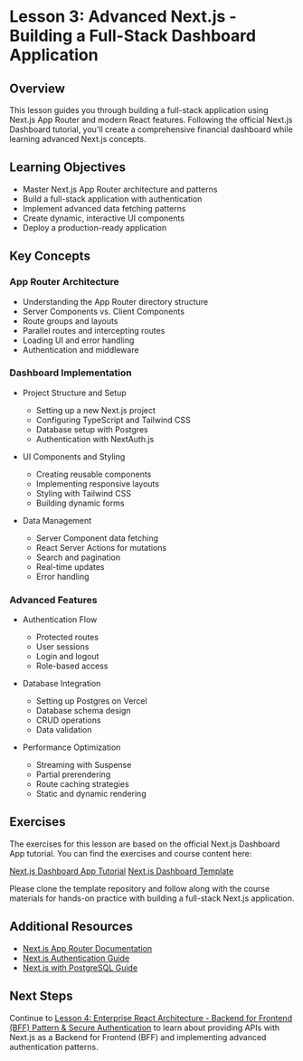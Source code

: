 # Lesson 3: Advanced Next.js - Building a Full-Stack Dashboard Application

## Overview

This lesson guides you through building a full-stack application using Next.js App Router and modern React features. Following the official Next.js Dashboard tutorial, you'll create a comprehensive financial dashboard while learning advanced Next.js concepts.

## Learning Objectives

- Master Next.js App Router architecture and patterns
- Build a full-stack application with authentication
- Implement advanced data fetching patterns
- Create dynamic, interactive UI components
- Deploy a production-ready application

## Key Concepts

### App Router Architecture

- Understanding the App Router directory structure
- Server Components vs. Client Components
- Route groups and layouts
- Parallel routes and intercepting routes
- Loading UI and error handling
- Authentication and middleware

### Dashboard Implementation

- Project Structure and Setup

  - Setting up a new Next.js project
  - Configuring TypeScript and Tailwind CSS
  - Database setup with Postgres
  - Authentication with NextAuth.js

- UI Components and Styling

  - Creating reusable components
  - Implementing responsive layouts
  - Styling with Tailwind CSS
  - Building dynamic forms

- Data Management
  - Server Component data fetching
  - React Server Actions for mutations
  - Search and pagination
  - Real-time updates
  - Error handling

### Advanced Features

- Authentication Flow

  - Protected routes
  - User sessions
  - Login and logout
  - Role-based access

- Database Integration

  - Setting up Postgres on Vercel
  - Database schema design
  - CRUD operations
  - Data validation

- Performance Optimization
  - Streaming with Suspense
  - Partial prerendering
  - Route caching strategies
  - Static and dynamic rendering

## Exercises

The exercises for this lesson are based on the official Next.js Dashboard App tutorial. You can find the exercises and course content here:

[Next.js Dashboard App Tutorial](https://nextjs.org/learn/dashboard-app)
[Next.js Dashboard Template](https://github.com/vercel/next-learn/tree/main/dashboard)

Please clone the template repository and follow along with the course materials for hands-on practice with building a full-stack Next.js application.

## Additional Resources

- [Next.js App Router Documentation](https://nextjs.org/docs/app)
- [Next.js Authentication Guide](https://nextjs.org/learn/dashboard-app/adding-authentication)
- [Next.js with PostgreSQL Guide](https://vercel.com/guides/postgresql-with-nextjs)

## Next Steps

Continue to [Lesson 4: Enterprise React Architecture - Backend for Frontend (BFF) Pattern & Secure Authentication](./lesson-4-enterprise-react-1.md) to learn about providing APIs with Next.js as a Backend for Frontend (BFF) and implementing advanced authentication patterns.
